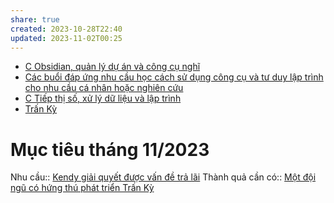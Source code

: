 ```yaml
---
share: true
created: 2023-10-28T22:40
updated: 2023-11-02T00:25
---
```

- [C Obsidian, quản lý dự án và công cụ nghĩ](./C%20Obsidian,%20qu%E1%BA%A3n%20l%C3%BD%20d%E1%BB%B1%20%C3%A1n%20v%C3%A0%20c%C3%B4ng%20c%E1%BB%A5%20ngh%C4%A9/index.md)
- [Các buổi đáp ứng nhu cầu học cách sử dụng công cụ và tư duy lập trình cho nhu cầu cá nhân hoặc nghiên cứu](./C%C3%A1c%20bu%E1%BB%95i%20%C4%91%C3%A1p%20%E1%BB%A9ng%20nhu%20c%E1%BA%A7u%20h%E1%BB%8Dc%20c%C3%A1ch%20s%E1%BB%AD%20d%E1%BB%A5ng%20c%C3%B4ng%20c%E1%BB%A5%20v%C3%A0%20t%C6%B0%20duy%20l%E1%BA%ADp%20tr%C3%ACnh%20cho%20nhu%20c%E1%BA%A7u%20c%C3%A1%20nh%C3%A2n%20ho%E1%BA%B7c%20nghi%C3%AAn%20c%E1%BB%A9u/9%20Blog/C%C3%A1c%20bu%E1%BB%95i%20%C4%91%C3%A1p%20%E1%BB%A9ng%20nhu%20c%E1%BA%A7u%20h%E1%BB%8Dc%20c%C3%A1ch%20s%E1%BB%AD%20d%E1%BB%A5ng%20c%C3%B4ng%20c%E1%BB%A5%20v%C3%A0%20t%C6%B0%20duy%20l%E1%BA%ADp%20tr%C3%ACnh%20cho%20nhu%20c%E1%BA%A7u%20c%C3%A1%20nh%C3%A2n%20ho%E1%BA%B7c%20nghi%C3%AAn%20c%E1%BB%A9u.md)
- [C Tiếp thị số, xử lý dữ liệu và lập trình](./C%20Ti%E1%BA%BFp%20th%E1%BB%8B%20s%E1%BB%91,%20x%E1%BB%AD%20l%C3%BD%20d%E1%BB%AF%20li%E1%BB%87u%20v%C3%A0%20l%E1%BA%ADp%20tr%C3%ACnh/index.md)
- [Trấn Kỳ](./Tr%E1%BA%A5n%20K%E1%BB%B3/index.md)

# Mục tiêu tháng 11/2023
Nhu cầu:: [Kendy giải quyết được vấn đề trả lãi](./Tr%E1%BA%A5n%20K%E1%BB%B3/1%20Nhu%20c%E1%BA%A7u/Kendy%20gi%E1%BA%A3i%20quy%E1%BA%BFt%20%C4%91%C6%B0%E1%BB%A3c%20v%E1%BA%A5n%20%C4%91%E1%BB%81%20tr%E1%BA%A3%20l%C3%A3i.md) 
Thành quả cần có:: [Một đội ngũ có hứng thú phát triển Trấn Kỳ](./Tr%E1%BA%A5n%20K%E1%BB%B3/4%20Th%C3%A0nh%20ph%E1%BA%A9m/C%C3%A1c%20b%E1%BA%A3n%20k%E1%BA%BF%20ho%E1%BA%A1ch/K%E1%BA%BF%20ho%E1%BA%A1ch%20x%C3%A2y%20d%E1%BB%B1ng%20%C4%91%E1%BB%99i%20ng%C5%A9%20ph%C3%A1t%20tri%E1%BB%83n%20Tr%E1%BA%A5n%20K%E1%BB%B3.md)